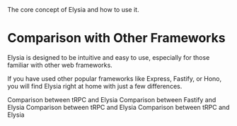 <script setup>
import Card from '../components/nearl/card.vue'
import Deck from '../components/nearl/card-deck.vue'
</script>

<Deck>
    <Card title="Key Concept (5 minutes)" href="/key-concept">
    	The core concept of Elysia and how to use it.
    </Card>
</Deck>

# Comparison with Other Frameworks

Elysia is designed to be intuitive and easy to use, especially for those familiar with other web frameworks.

If you have used other popular frameworks like Express, Fastify, or Hono, you will find Elysia right at home with just a few differences.

<Deck>
	<Card title="From Express" href="/migrate/from-express">
		Comparison between tRPC and Elysia
	</Card>
    <Card title="From Fastify" href="/migrate/from-fastify">
  		Comparison between Fastify and Elysia
    </Card>
    <Card title="From Hono" href="/migrate/from-hono">
  		Comparison between tRPC and Elysia
    </Card>
    <Card title="From tRPC" href="/migrate/from-trpc">
  		Comparison between tRPC and Elysia
    </Card>
</Deck>
